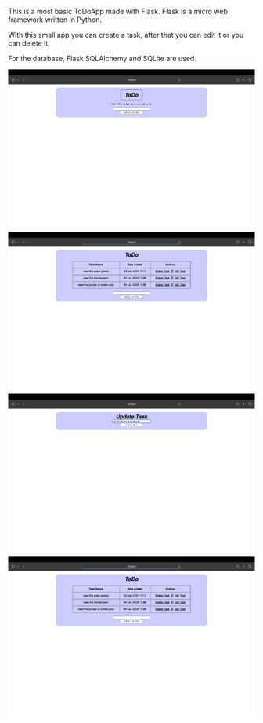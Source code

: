 This is a most basic ToDoApp made with Flask. Flask is a micro web framework written in Python.

With this small app you can create a task, after that you can edit it or you can delete it.

For the database, Flask SQLAlchemy and SQLite are used.

<img src="https://github.com/zserraakkaya/ToDoWithFlask/blob/main/ScreenShots/1.png">

<img src="https://github.com/zserraakkaya/ToDoWithFlask/blob/main/ScreenShots/2.png">

<img src="https://github.com/zserraakkaya/ToDoWithFlask/blob/main/ScreenShots/3.png">

<img src="https://github.com/zserraakkaya/ToDoWithFlask/blob/main/ScreenShots/4.png">
